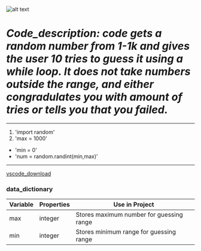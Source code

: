 ![alt text](<guessing_code-2025-09-24 at 2.40.51 pm.png>)

# ***Code_description: <the> code gets a random number from 1-1k and gives the user 10 tries to guess it using a while loop. It does not take numbers outside the range, and either congradulates you with amount of tries or tells you that you failed.*** 
---
1. 'import random'
2. 'max = 1000'
- 'min = 0'
- 'num = random.randint(min,max)'
---

[vscode_download](https://www.example.com)

### data_dictionary
| Variable | Properties | Use in Project |
| ----------- | ----------- | ------|
| max | integer | Stores maximum number for guessing range |
| min | integer | Stores minimum range for guessing range |
